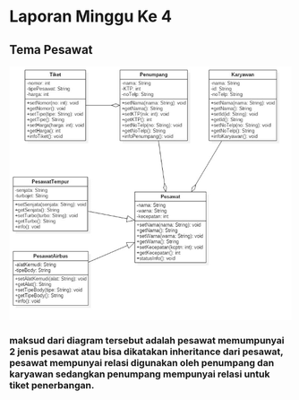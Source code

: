 # Laporan Minggu Ke 4

## Tema Pesawat

<img src="img/pesawat.jpeg">

### maksud dari diagram tersebut adalah pesawat memumpunyai 2 jenis pesawat atau bisa dikatakan inheritance dari pesawat, pesawat mempunyai relasi digunakan oleh penumpang dan karyawan sedangkan penumpang mempunyai relasi untuk tiket penerbangan.